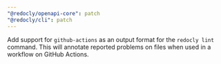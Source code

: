 ```yaml
---
"@redocly/openapi-core": patch
"@redocly/cli": patch
---
```


Add support for `github-actions` as an output format for the `redocly lint` command. This will annotate reported problems on files when used in a workflow on GitHub Actions.
